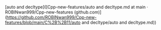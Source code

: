 [auto and decltype]([Cpp-new-features/auto and decltype.md at main · ROBINwan999/Cpp-new-features (github.com)](https://github.com/ROBINwan999/Cpp-new-features/blob/main/C%2B%2B11/auto and decltype/auto and decltype.md))

